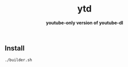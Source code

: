 <h1 align="center">ytd</h1>

<p align="center">
  <b>youtube-only version of youtube-dl</b><br/>
</p>

<br />

## Install

```sh
./builder.sh
```
